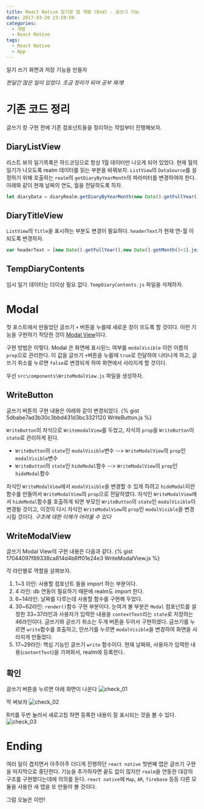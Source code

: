 ```yaml
---
title: React Native 일기장 앱 개발 (End) - 글쓰기 기능
date: 2017-03-20 23:59:59
categories:
  - 개발
  - React Native
tags:
  - React Native
  - App
---
```


일기 쓰기 화면과 저장 기능을 만들자

<!-- more -->

_한달간 많은 일이 있었다. 조금 정리가 되어 공부 재개!_

# 기존 코드 정리
글쓰기 창 구현 전에 기존 컴포넌트들을 정리하는 작업부터 진행해보자.

## DiaryListView

리스트 뷰의 일기목록은 하드코딩으로 항상 1월 데이터만 나오게 되어 있었다.
현재 월의 일기가 나오도록 realm 데이터를 읽는 부분을 바꿔보자.
`ListView`의 `DataSource`를 설정하기 위해 호출하는 `realm`의 `getDiaryByYearMonth`의 파라미터를 변경하여야 한다. 아래와 같이 현재 날짜의 연도, 월을 전달하도록 하자.
```javascript
let diaryData = diaryRealm.getDiaryByYearMonth(new Date().getFullYear(),new Date().getMonth());
```

## DiaryTitleView

`ListView`의 `Title`을 표시하는 부분도 변경이 필요하다.
`headerText`가 현재 연-월 이 되도록 변경하자.
```javascript
var headerText = [new Date().getFullYear(),new Date().getMonth()+1].join(' - ');
```

## TempDiaryContents

임시 일기 데이터는 더이상 필요 없다. `TempDiaryContents.js` 파일을 삭제하자.

# Modal
첫 포스트에서 만들었던 글쓰기 `+` 버튼을 누를때
새로운 창이 뜨도록 할 것이다.
이런 기능을 구현하기 적당한 것이 [Modal View][react-native-modal-link]이다.

구현 방법은 이렇다.
Modal 은 화면에 표시된느 여부를 `modalVisible` 이란 이름의 `prop`으로 관리한다. 이 값을 글쓰기 `+`버튼을 누를때 `true`로 전달하여 나타나게 하고, 글쓰기 취소를 누르면 `false`로 변경되게 하여 화면에서 사라지게 할 것이다.

우선 `src\components\WriteModalView.js` 파일을 생성하자.

## WriteButton

글쓰기 버튼의 구현 내용은 아래와 같이 변경되었다.
{% gist 5dbabe7ad3b30c3bbd431d3bc3321120 WriteButton.js %}

`WriteButton`의 자식으로 `WritemodalView`를 두었고, 자식의 `prop`을 `WriteButton`이 `state`로 관리하게 된다.
- `WriteButton`의 `state`인 `modalVisible`변수 --> `WriteModalView`의 `prop`인 `modalVisible`변수
- `WriteButton`의 `state`인 `hideModal`함수 --> `WriteModalView`의 `prop`인 `hideModal`함수

자식인 `WriteModalView`에서 `modalVisible`을 변경할 수 있게 하려고
`hideModal`이란 함수를 만들어서 `WriteModalView`의 `prop`으로 전달하였다.
자식인 `WriteModalView`에서 `hideModal`함수를 호출하게 되면
부모인 `WriteButton`의 `state`인 `modalVisible`이 변경될 것이고,
이것이 다시 자식인 `WriteModalView`의 `prop`인 `modalVisible`을 변경시킬 것이다.
_구조에 대한 이해가 어려울 수 있다_


## WriteModalView

글쓰기 Modal View의 구현 내용은 다음과 같다.
{% gist 17044097f89338ca814d4b6ff01e24e3 WriteModalView.js %}

각 라인별로 역할을 살펴보자.
1. 1~3 라인: 사용할 컴포넌트 들을 import 하는 부분이다.
2. 4 라인: db 연동이 필요하기 때문에 realm도 import 한다.
3. 6~14라인: 날짜를 다루는데 사용할 함수를 구현해 두었다.
4. 30~62라인: `render()`함수 구현 부분이다. 눈여겨 볼 부분은 `Modal` 컴포넌트를 설정한 33~37라인과 사용자가 입력한 내용을 `contextText`라는 `state`로 저장하는 46라인이다. 글쓰기와 글쓰기 취소는 두개 버튼을 두어서 구현하였다. 글쓰기를 누르면 `write`함수를 호출하고, 안쓰기를 누르면 `modalVisible`을 변경하여 화면을 사라지게 만들었다.
5. 17~29라인: 핵심 기능인 글쓰기 `write` 함수이다. 현재 날짜와, 사용자가 입력한 내용(`contentText`)을 가져와서, realm에 등록한다.

## 확인

글쓰기 버튼을 누르면 아래 화면이 나온다
![check_01](last_01.png)

막 써보자
![check_02](last_02.png)

R키를 두번 눌러서 새로고침 하면 등록한 내용이 잘 표시되는 것을 볼 수 있다.
![check_03](last_03.png)

# Ending

여러 일이 겹치면서 아주아주 더디게 진행하던 `react native` 첫번째 앱은 글쓰기 구현을 마지막으로 중단한다.
기능을 추가하자면 끝도 없이 많지만 `realm`을 연동한 대강의 구조를 구현했다는데에 의의를 둔다.
`react native`에 `Map`, `AR`, `firebase` 등등 다른 모듈을 사용한 새 앱을 또 만들어 볼 것이다.

그럼 오늘은 이만!

[react-native-modal-link]: <https://facebook.github.io/react-native/docs/modal.html>
